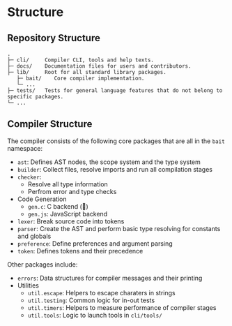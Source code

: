 # Structure
## Repository Structure
```
.
├─ cli/     Compiler CLI, tools and help texts.
├─ docs/    Documentation files for users and contributors.
├─ lib/     Root for all standard library packages.
   ├─ bait/    Core compiler implementation.
   └─ ...
├─ tests/   Tests for general language features that do not belong to specific packages.
└─ ...
```

## Compiler Structure
The compiler consists of the following core packages that are all in the `bait` namespace:

- `ast`: Defines AST nodes, the scope system and the type system
- `builder`: Collect files, resolve imports and run all compilation stages
- `checker`:
  - Resolve all type information
  - Perfrom error and type checks
- Code Generation
  - `gen.c`: C backend (🚧)
  - `gen.js`: JavaScript backend
- `lexer`: Break source code into tokens
- `parser`: Create the AST and perform basic type resolving for constants and globals
- `preference`: Define preferences and argument parsing
- `token`: Defines tokens and their precedence

Other packages include:

- `errors`: Data structures for compiler messages and their printing
- Utilities
  - `util.escape`: Helpers to escape charaters in strings
  - `util.testing`: Common logic for in-out tests
  - `util.timers`: Helpers to measure performance of compiler stages
  - `util.tools`: Logic to launch tools in `cli/tools/`
